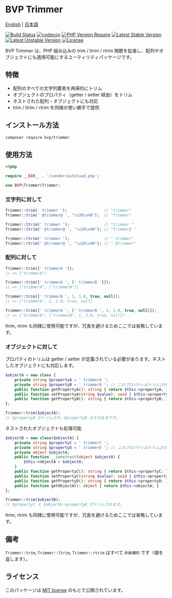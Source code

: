 # BVP Trimmer

[English](./README.md) | [日本語](./README_ja.md)

[![Build Status](https://github.com/shimomo/bvp-trimmer/workflows/Tests/badge.svg)](https://github.com/shimomo/bvp-trimmer/actions?query=workflow%3Atests)
[![codecov](https://codecov.io/gh/shimomo/bvp-trimmer/graph/badge.svg?token=27E93D01MN)](https://codecov.io/gh/shimomo/bvp-trimmer)
[![PHP Version Require](https://poser.pugx.org/bvp/trimmer/require/php)](https://packagist.org/packages/bvp/trimmer)
[![Latest Stable Version](https://poser.pugx.org/bvp/trimmer/v/stable)](https://packagist.org/packages/bvp/trimmer)
[![Latest Unstable Version](https://poser.pugx.org/bvp/trimmer/v/unstable)](https://packagist.org/packages/bvp/trimmer)
[![License](https://poser.pugx.org/bvp/trimmer/license)](https://packagist.org/packages/bvp/trimmer)

BVP Trimmer は、PHP 組み込みの trim / ltrim / rtrim 関数を拡張し、配列やオブジェクトにも適用可能にするユーティリティパッケージです。

## 特徴
- 配列のすべての文字列要素を再帰的にトリム
- オブジェクトのプロパティ（getter / setter 経由）をトリム
- ネストされた配列・オブジェクトにも対応
- trim / ltrim / rtrim を同様の使い勝手で提供

## インストール方法
```bash
composer require bvp/trimmer
```

## 使用方法
```php
<?php

require __DIR__ . '/vendor/autoload.php';

use BVP\Trimmer\Trimmer;
```

### 文字列に対して
```php
Trimmer::trim(' trimmer ');                // "trimmer"
Trimmer::trim(' @trimmer@ ', "\x20\x40");  // "trimmer"

Trimmer::ltrim(' trimmer ');               // "trimmer "
Trimmer::ltrim(' @trimmer@ ', "\x20\x40"); // "trimmer@ "

Trimmer::rtrim(' trimmer ');               // " trimmer"
Trimmer::rtrim(' @trimmer@ ', "\x20\x40"); // " @trimmer"
```

### 配列に対して
```php
Trimmer::trim([' trimmerA ']);
// => ["trimmerA"]

Trimmer::trim([' trimmerA ', [' trimmerB ']]);
// => ["trimmerA", ["trimmerB"]]

Trimmer::trim([' trimmerA ', 1, 1.0, true, null]);
// => ["trimmerA", 1, 1.0, true, null]

Trimmer::trim([' trimmerA ', [' trimmerB ', 1, 1.0, true, null]]);
// => ["trimmerA", ["trimmerB", 1, 1.0, true, null]]
```

ltrim, rtrim も同様に使用可能ですが、冗長を避けるためここでは省略しています。

### オブジェクトに対して
プロパティのトリムは getter / setter が定義されている必要があります。ネストしたオブジェクトにも対応します。

```php
$objectA = new class {
    private string $propertyA = ' trimmerA ';
    private string $propertyB = ' trimmerB '; // このプロパティはトリムされません。
    public function getPropertyA(): string { return $this->propertyA; }
    public function setPropertyA(string $value): void { $this->propertyA = $value; }
    public function getPropertyB(): string { return $this->propertyB; }
};

Trimmer::trim($objectA);
// $propertyA がトリムされ、$propertyB はそのままです。
```

ネストされたオブジェクトも処理可能
```php
$objectB = new class($objectA) {
    private string $propertyC = ' trimmerC ';
    private string $propertyD = ' trimmerD '; // このプロパティはトリムされません。
    private object $objectA;
    public function __construct(object $objectA) {
        $this->objectA = $objectA;
    }
    public function getPropertyC(): string { return $this->propertyC; }
    public function setPropertyC(string $value): void { $this->propertyC = $value; }
    public function getPropertyD(): string { return $this->propertyD; }
    public function getObjectA(): object { return $this->objectA; }
};

Trimmer::trim($objectB);
// $propertyC と $objectA->propertyA がトリムされます。
```

ltrim, rtrim も同様に使用可能ですが、冗長を避けるためここでは省略しています。

## 備考
`Trimmer::trim`, `Trimmer::ltrim`, `Trimmer::rtrim` はすべて `非破壊的` です（値を返します）。

## ライセンス
このパッケージは [MIT license](LICENSE) のもとで公開されています。

